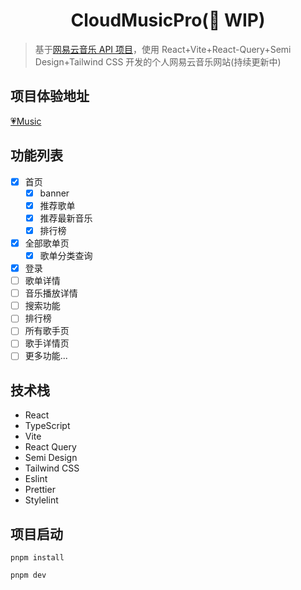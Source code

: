 <h1 align="center">CloudMusicPro(🚧 WIP)</h1>

> 基于[网易云音乐 API 项目](https://github.com/Binaryify/NeteaseCloudMusicApi)，使用 React+Vite+React-Query+Semi Design+Tailwind CSS 开发的个人网易云音乐网站(持续更新中)

## 项目体验地址

[💗Music](https://cloud-music-pro.netlify.app/)

## 功能列表

- [x] 首页
  - [x] banner
  - [x] 推荐歌单
  - [x] 推荐最新音乐
  - [x] 排行榜
- [x] 全部歌单页
  - [x] 歌单分类查询
- [x] 登录
- [ ] 歌单详情
- [ ] 音乐播放详情
- [ ] 搜索功能
- [ ] 排行榜
- [ ] 所有歌手页
- [ ] 歌手详情页
- [ ] 更多功能...

## 技术栈

- React
- TypeScript
- Vite
- React Query
- Semi Design
- Tailwind CSS
- Eslint
- Prettier
- Stylelint

## 项目启动

```
pnpm install

pnpm dev
```
